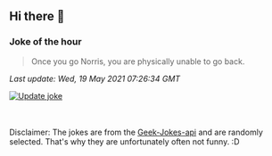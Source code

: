 ## Hi there 👋

### Joke of the hour
<!-- joke -->
>Once you go Norris, you are physically unable to go back.
<!-- /joke -->

*Last update: Wed, 19 May 2021 07:26:34 GMT*

[![Update joke](https://github.com/nclskfm/nclskfm/actions/workflows/joke.yml/badge.svg)](https://github.com/nclskfm/nclskfm/actions/workflows/joke.yml)

<br><br>
Disclaimer: The jokes are from the [Geek-Jokes-api](https://github.com/sameerkumar18/geek-joke-api) and are randomly selected. That's why they are unfortunately often not funny. :D
